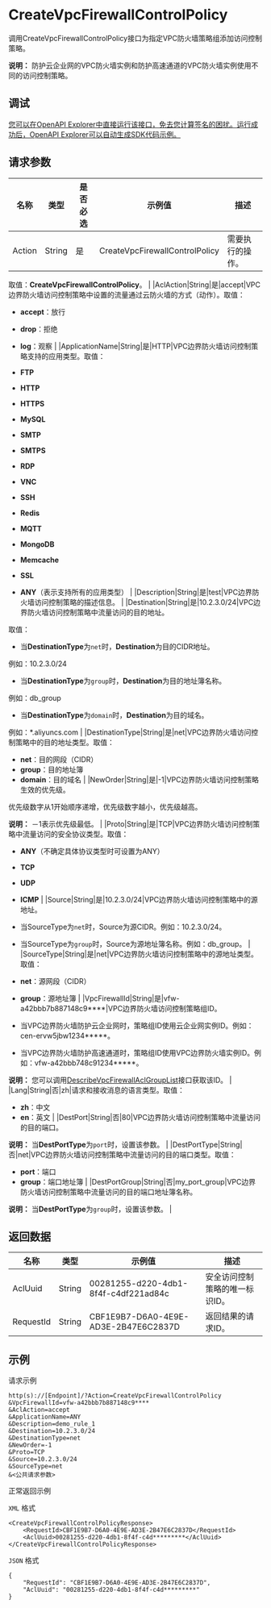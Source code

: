 # CreateVpcFirewallControlPolicy

调用CreateVpcFirewallControlPolicy接口为指定VPC防火墙策略组添加访问控制策略。

**说明：** 防护云企业网的VPC防火墙实例和防护高速通道的VPC防火墙实例使用不同的访问控制策略。

## 调试

[您可以在OpenAPI Explorer中直接运行该接口，免去您计算签名的困扰。运行成功后，OpenAPI Explorer可以自动生成SDK代码示例。](https://api.aliyun.com/#product=Cloudfw&api=CreateVpcFirewallControlPolicy&type=RPC&version=2017-12-07)

## 请求参数

|名称|类型|是否必选|示例值|描述|
|--|--|----|---|--|
|Action|String|是|CreateVpcFirewallControlPolicy|需要执行的操作。

 取值：**CreateVpcFirewallControlPolicy**。 |
|AclAction|String|是|accept|VPC边界防火墙访问控制策略中设置的流量通过云防火墙的方式（动作）。取值：

 -   **accept**：放行
-   **drop**：拒绝
-   **log**：观察 |
|ApplicationName|String|是|HTTP|VPC边界防火墙访问控制策略支持的应用类型。取值：

 -   **FTP**
-   **HTTP**
-   **HTTPS**
-   **MySQL**
-   **SMTP**
-   **SMTPS**
-   **RDP**
-   **VNC**
-   **SSH**
-   **Redis**
-   **MQTT**
-   **MongoDB**
-   **Memcache**
-   **SSL**
-   **ANY**（表示支持所有的应用类型） |
|Description|String|是|test|VPC边界防火墙访问控制策略的描述信息。 |
|Destination|String|是|10.2.3.0/24|VPC边界防火墙访问控制策略中流量访问的目的地址。

 取值：

 -   当**DestinationType**为`net`时，**Destination**为目的CIDR地址。

例如：10.2.3.0/24

-   当**DestinationType**为`group`时，**Destination**为目的地址簿名称。

例如：db\_group

-   当**DestinationType**为`domain`时，**Destination**为目的域名。

例如：\*.aliyuncs.com |
|DestinationType|String|是|net|VPC边界防火墙访问控制策略中的目的地址类型。取值：

 -   **net**：目的网段（CIDR）
-   **group**：目的地址簿
-   **domain**：目的域名 |
|NewOrder|String|是|-1|VPC边界防火墙访问控制策略生效的优先级。

 优先级数字从1开始顺序递增，优先级数字越小，优先级越高。

 **说明：** －1表示优先级最低。 |
|Proto|String|是|TCP|VPC边界防火墙访问控制策略中流量访问的安全协议类型。取值：

 -   **ANY**（不确定具体协议类型时可设置为ANY）
-   **TCP**
-   **UDP**
-   **ICMP** |
|Source|String|是|10.2.3.0/24|VPC边界防火墙访问控制策略中的源地址。

 -   当SourceType为`net`时，Source为源CIDR。例如：10.2.3.0/24。
-   当SourceType为`group`时，Source为源地址簿名称。例如：db\_group。 |
|SourceType|String|是|net|VPC边界防火墙访问控制策略中的源地址类型。取值：

 -   **net**：源网段（CIDR）
-   **group**：源地址簿 |
|VpcFirewallId|String|是|vfw-a42bbb7b887148c9\*\*\*\*|VPC边界防火墙访问控制策略组ID。

 -   当VPC边界防火墙防护云企业网时，策略组ID使用云企业网实例ID。例如：cen-ervw5jbw1234\*\*\*\*\*。
-   当VPC边界防火墙防护高速通道时，策略组ID使用VPC边界防火墙实例ID。例如：vfw-a42bbb748c91234\*\*\*\*\*。

 **说明：** 您可以调用[DescribeVpcFirewallAclGroupList](~~159760~~)接口获取该ID。 |
|Lang|String|否|zh|请求和接收消息的语言类型。取值：

 -   **zh**：中文
-   **en**：英文 |
|DestPort|String|否|80|VPC边界防火墙访问控制策略中流量访问的目的端口。

 **说明：** 当**DestPortType**为`port`时，设置该参数。 |
|DestPortType|String|否|net|VPC边界防火墙访问控制策略中流量访问的目的端口类型。取值：

 -   **port**：端口
-   **group**：端口地址簿 |
|DestPortGroup|String|否|my\_port\_group|VPC边界防火墙访问控制策略中流量访问的目的端口地址簿名称。

 **说明：** 当**DestPortType**为`group`时，设置该参数。 |

## 返回数据

|名称|类型|示例值|描述|
|--|--|---|--|
|AclUuid|String|00281255-d220-4db1-8f4f-c4df221ad84c|安全访问控制策略的唯一标识ID。 |
|RequestId|String|CBF1E9B7-D6A0-4E9E-AD3E-2B47E6C2837D|返回结果的请求ID。 |

## 示例

请求示例

```
http(s)://[Endpoint]/?Action=CreateVpcFirewallControlPolicy
&VpcFirewallId=vfw-a42bbb7b887148c9****
&AclAction=accept
&ApplicationName=ANY
&Description=demo_rule_1
&Destination=10.2.3.0/24
&DestinationType=net
&NewOrder=-1
&Proto=TCP
&Source=10.2.3.0/24
&SourceType=net
&<公共请求参数>
```

正常返回示例

`XML` 格式

```
<CreateVpcFirewallControlPolicyResponse>
    <RequestId>CBF1E9B7-D6A0-4E9E-AD3E-2B47E6C2837D</RequestId>
    <AclUuid>00281255-d220-4db1-8f4f-c4d*********</AclUuid>
</CreateVpcFirewallControlPolicyResponse>
```

`JSON` 格式

```
{
    "RequestId": "CBF1E9B7-D6A0-4E9E-AD3E-2B47E6C2837D",
    "AclUuid": "00281255-d220-4db1-8f4f-c4d*********"
}
```

